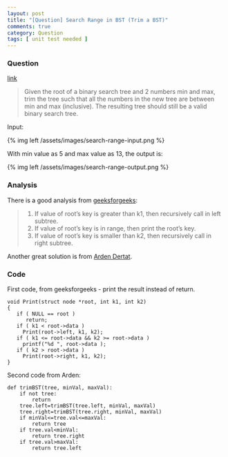 ```yaml
---
layout: post
title: "[Question] Search Range in BST (Trim a BST)"
comments: true
category: Question
tags: [ unit test needed ]
---
```



### Question 

[link](http://www.ardendertat.com/2012/01/17/programming-interview-questions-26-trim-binary-search-tree/)

> Given the root of a binary search tree and 2 numbers min and max, trim the tree such that all the numbers in the new tree are between min and max (inclusive). The resulting tree should still be a valid binary search tree. 

Input: 

{% img left /assets/images/search-range-input.png %}

With min value as 5 and max value as 13, the output is:

{% img left /assets/images/search-range-output.png %}

### Analysis 

There is a good analysis from [geeksforgeeks](http://www.geeksforgeeks.org/print-bst-keys-in-the-given-range/): 

>1. If value of root’s key is greater than k1, then recursively call in left subtree.
>2. If value of root’s key is in range, then print the root’s key.
>3. If value of root’s key is smaller than k2, then recursively call in right subtree.

Another great solution is from [Arden Dertat](http://www.ardendertat.com/2012/01/17/programming-interview-questions-26-trim-binary-search-tree/).

### Code

First code, from geeksforgeeks - print the result instead of return.

    void Print(struct node *root, int k1, int k2)
    {
       if ( NULL == root )
          return;
       if ( k1 < root->data )
         Print(root->left, k1, k2);
       if ( k1 <= root->data && k2 >= root->data )
         printf("%d ", root->data );
       if ( k2 > root->data )
         Print(root->right, k1, k2);
    }

Second code from Arden:

    def trimBST(tree, minVal, maxVal): 
        if not tree: 
            return 
        tree.left=trimBST(tree.left, minVal, maxVal) 
        tree.right=trimBST(tree.right, minVal, maxVal) 
        if minVal<=tree.val<=maxVal: 
            return tree 
        if tree.val<minVal: 
            return tree.right 
        if tree.val>maxVal: 
            return tree.left
